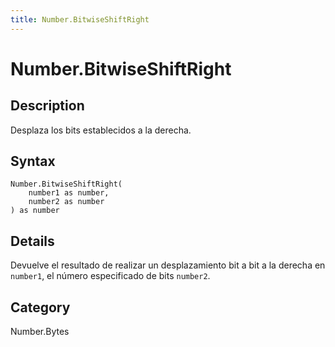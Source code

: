 ```yaml
---
title: Number.BitwiseShiftRight
---
```


# Number.BitwiseShiftRight


## Description

Desplaza los bits establecidos a la derecha.


## Syntax

```powerquery
Number.BitwiseShiftRight(
    number1 as number,
    number2 as number
) as number
```


## Details

Devuelve el resultado de realizar un desplazamiento bit a bit a la derecha en <code>number1</code>, el número especificado de bits <code>number2</code>.



## Category
Number.Bytes
